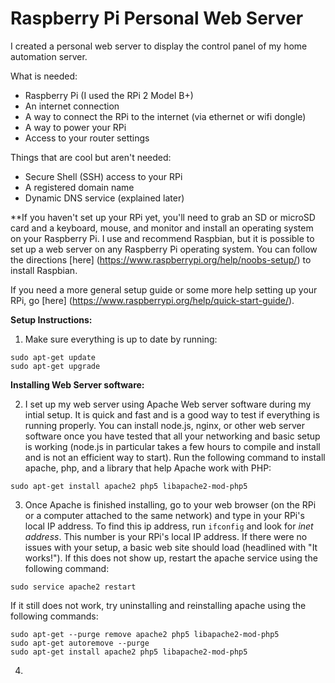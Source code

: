 # Raspberry Pi Personal Web Server
I created a personal web server to display the control panel of my home automation server.

What is needed:

* Raspberry Pi (I used the RPi 2 Model B+)
* An internet connection
* A way to connect the RPi to the internet (via ethernet or wifi dongle)
* A way to power your RPi
* Access to your router settings

Things that are cool but aren't needed:

* Secure Shell (SSH) access to your RPi
* A registered domain name
* Dynamic DNS service (explained later)

**If you haven't set up your RPi yet, you'll need to grab an SD or microSD card and a keyboard, mouse, and monitor and install an operating system on your Raspberry Pi. I use and recommend Raspbian, but it is possible to set up a web server on any Raspberry Pi operating system. You can follow the directions [here] (https://www.raspberrypi.org/help/noobs-setup/) to install Raspbian.

If you need a more general setup guide or some more help setting up your RPi, go [here] (https://www.raspberrypi.org/help/quick-start-guide/). 

**Setup Instructions:**

1. Make sure everything is up to date by running:

```
sudo apt-get update
sudo apt-get upgrade
```

**Installing Web Server software:**

2. I set up my web server using Apache Web server software during my intial setup. It is quick and fast and is a good way to test if everything is running properly. You can install node.js, nginx, or other web server software once you have tested that all your networking and basic setup is working (node.js in particular takes a few hours to compile and install and is not an efficient way to start). Run the following command to install apache, php, and a library that help Apache work with PHP:

```
sudo apt-get install apache2 php5 libapache2-mod-php5
```

3. Once Apache is finished installing, go to your web browser (on the RPi or a computer attached to the same network) and type in your RPi's local IP address. To find this ip address, run `ifconfig` and look for *inet address*. This number is your RPi's local IP address. If there were no issues with your setup, a basic web site should load (headlined with "It works!"). If this does not show up, restart the apache service using the following command:

```
sudo service apache2 restart
```

If it still does not work, try uninstalling and reinstalling apache using the following commands:

```
sudo apt-get --purge remove apache2 php5 libapache2-mod-php5
sudo apt-get autoremove --purge
sudo apt-get install apache2 php5 libapache2-mod-php5
```

4.